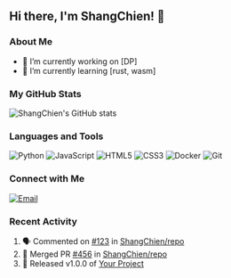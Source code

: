 ## Hi there, I'm ShangChien! 👋

### About Me

- 🔭 I’m currently working on [DP]
- 🌱 I’m currently learning [rust, wasm]

### My GitHub Stats

![ShangChien's GitHub stats](https://github-readme-stats.vercel.app/api?username=ShangChien&show_icons=true&theme=radical)

### Languages and Tools

![Python](https://img.shields.io/badge/-Python-3776AB?style=flat&logo=python&logoColor=white)
![JavaScript](https://img.shields.io/badge/-JavaScript-F7DF1E?style=flat&logo=javascript&logoColor=black)
![HTML5](https://img.shields.io/badge/-HTML5-E34F26?style=flat&logo=html5&logoColor=white)
![CSS3](https://img.shields.io/badge/-CSS3-1572B6?style=flat&logo=css3&logoColor=white)
![Docker](https://img.shields.io/badge/-Docker-2496ED?style=flat&logo=docker&logoColor=white)
![Git](https://img.shields.io/badge/-Git-F05032?style=flat&logo=git&logoColor=white)

### Connect with Me

[![Email](https://img.shields.io/badge/-Email-D14836?style=flat&logo=gmail&logoColor=white)](mailto:hi@emm.sh)

### Recent Activity

<!--START_SECTION:activity-->
1. 🗣 Commented on [#123](https://github.com/ShangChien/repo/issues/123) in [ShangChien/repo](https://github.com/ShangChien/repo)
2. 🎉 Merged PR [#456](https://github.com/ShangChien/repo/pull/456) in [ShangChien/repo](https://github.com/ShangChien/repo)
3. 🚀 Released v1.0.0 of [Your Project](https://github.com/ShangChien/yourproject/releases/tag/v1.0.0)
<!--END_SECTION:activity-->

